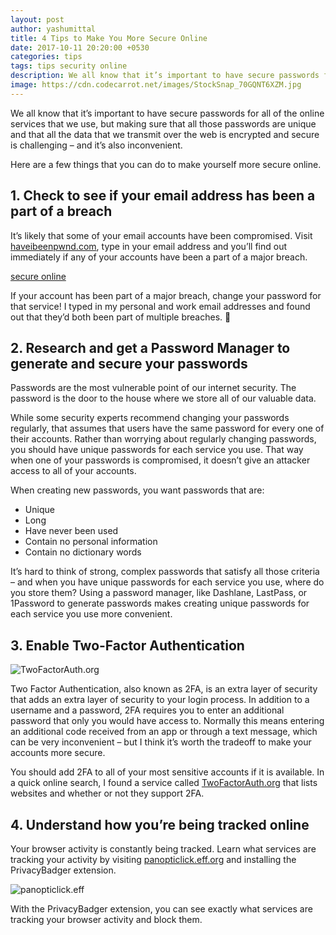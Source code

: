 ```yaml
---
layout: post
author: yashumittal
title: 4 Tips to Make You More Secure Online
date: 2017-10-11 20:20:00 +0530
categories: tips
tags: tips security online
description: We all know that it’s important to have secure passwords for all of the online services that we use, but making sure that all those passwords are unique and that all the data that we transmit over the web is
image: https://cdn.codecarrot.net/images/StockSnap_70GQNT6XZM.jpg
---
```


We all know that it’s important to have secure passwords for all of the online services that we use, but making sure that all those passwords are unique and that all the data that we transmit over the web is encrypted and secure is challenging – and it’s also inconvenient.

Here are a few things that you can do to make yourself more secure online.

## 1. Check to see if your email address has been a part of a breach

It’s likely that some of your email accounts have been compromised. Visit [haveibeenpwnd.com](//haveibeenpwnd.com/), type in your email address and you’ll find out immediately if any of your accounts have been a part of a major breach.

[secure online](https://cdn.codecarrot.net/images/haveibeenpwnd.png)

If your account has been part of a major breach, change your password for that service! I typed in my personal and work email addresses and found out that they’d both been part of multiple breaches. 🙁

## 2. Research and get a Password Manager to generate and secure your passwords

Passwords are the most vulnerable point of our internet security. The password is the door to the house where we store all of our valuable data.

While some security experts recommend changing your passwords regularly, that assumes that users have the same password for every one of their accounts. Rather than worrying about regularly changing passwords, you should have unique passwords for each service you use. That way when one of your passwords is compromised, it doesn’t give an attacker access to all of your accounts.

When creating new passwords, you want passwords that are:

* Unique
* Long
* Have never been used
* Contain no personal information
* Contain no dictionary words

It’s hard to think of strong, complex passwords that satisfy all those criteria – and when you have unique passwords for each service you use, where do you store them? Using a password manager, like Dashlane, LastPass, or 1Password to generate passwords makes creating unique passwords for each service you use more convenient.

## 3. Enable Two-Factor Authentication

![TwoFactorAuth.org](https://cdn.codecarrot.net/images/TwoFactorAuth.png)

Two Factor Authentication, also known as 2FA, is an extra layer of security that adds an extra layer of security to your login process. In addition to a username and a password, 2FA requires you to enter an additional password that only you would have access to. Normally this means entering an additional code received from an app or through a text message, which can be very inconvenient – but I think it’s worth the tradeoff to make your accounts more secure.

You should add 2FA to all of your most sensitive accounts if it is available. In a quick online search, I found a service called [TwoFactorAuth.org](//twofactorauth.org/) that lists websites and whether or not they support 2FA.

## 4. Understand how you’re being tracked online

Your browser activity is constantly being tracked. Learn what services are tracking your activity by visiting [panopticlick.eff.org](//panopticlick.eff.org) and installing the PrivacyBadger extension.

![panopticlick.eff](https://cdn.codecarrot.net/images/panopticlick.eff.png)

With the PrivacyBadger extension, you can see exactly what services are tracking your browser activity and block them.

